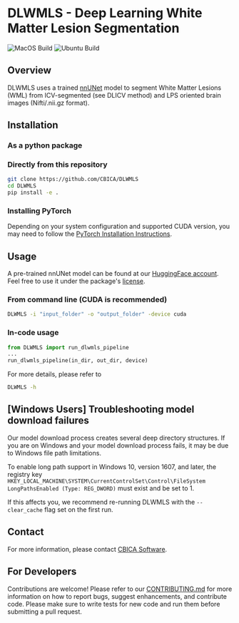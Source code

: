 # DLWMLS - Deep Learning White Matter Lesion Segmentation

![MacOS Build](https://github.com/CBICA/DLWMLS/actions/workflows/macos-build.yml/badge.svg)
![Ubuntu Build](https://github.com/CBICA/DLWMLS/actions/workflows/ubuntu-build.yml/badge.svg)

## Overview

DLWMLS uses a trained [nnUNet](https://github.com/MIC-DKFZ/nnUNet) model to segment White Matter Lesions (WML) from ICV-segmented (see DLICV method) and LPS oriented brain images (Nifti/.nii.gz format).

## Installation

### As a python package

### Directly from this repository

```bash
git clone https://github.com/CBICA/DLWMLS
cd DLWMLS
pip install -e .
```

### Installing PyTorch
Depending on your system configuration and supported CUDA version, you may need to follow the [PyTorch Installation Instructions](https://pytorch.org/get-started/locally/).

## Usage

A pre-trained nnUNet model can be found at our [HuggingFace account](https://huggingface.co/nichart/DLWMLS/tree/main). Feel free to use it under the package's [license](LICENSE).

### From command line (CUDA is recommended)
```bash
DLWMLS -i "input_folder" -o "output_folder" -device cuda
```

### In-code usage
```python
from DLWMLS import run_dlwmls_pipeline
...
run_dlwmls_pipeline(in_dir, out_dir, device)
```
For more details, please refer to

```bash
DLWMLS -h
```

## \[Windows Users\] Troubleshooting model download failures
Our model download process creates several deep directory structures. If you are on Windows and your model download process fails, it may be due to Windows file path limitations.

To enable long path support in Windows 10, version 1607, and later, the registry key `HKEY_LOCAL_MACHINE\SYSTEM\CurrentControlSet\Control\FileSystem LongPathsEnabled (Type: REG_DWORD)` must exist and be set to 1.

If this affects you, we recommend re-running DLWMLS with the `--clear_cache` flag set on the first run.

## Contact

For more information, please contact [CBICA Software](mailto:software@cbica.upenn.edu).

## For Developers

Contributions are welcome! Please refer to our [CONTRIBUTING.md](CONTRIBUTING.md) for more information on how to report bugs, suggest enhancements, and contribute code.
Please make sure to write tests for new code and run them before submitting a pull request.
